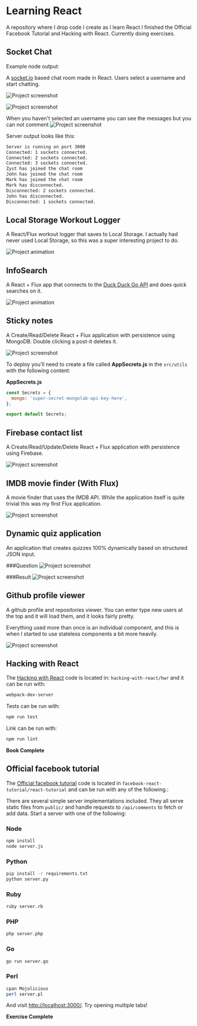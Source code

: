 # Learning React
A repository where I drop code I create as I learn React I finished the Official Facebook Tutorial and Hacking with React. Currently doing exercises.

## Socket Chat

Example node output:

A [socket.io](socket.io) based chat room made in React. Users select a username and start chatting.

![Project screenshot](assets/socket-io-p1.png)

![Project screenshot](assets/socket-io-p2.png)

When you haven't selected an username you can see the messages but you can not comment
![Project screenshot](assets/socket-io-p3.png)

Server output looks like this:
```sh
Server is running on port 3000
Connected: 1 sockets connected.
Connected: 2 sockets connected.
Connected: 3 sockets connected.
Zyst has joined the chat room
John has joined the chat room
Mark has joined the chat room
Mark has disconnected.
Disconnected: 2 sockets connected.
John has disconnected.
Disconnected: 1 sockets connected.
```

## Local Storage Workout Logger

A React/Flux workout logger that saves to Local Storage. I actually had never used Local Storage, so this was a super interesting project to do.

![Project animation](assets/local-storage-workout-logger.gif)

## InfoSearch

A React + Flux app that connects to the [Duck Duck Go API](https://duckduckgo.com/api) and does quick searches on it.

![Project animation](assets/info-finder.gif)

## Sticky notes

A Create/Read/Delete React + Flux application with persistence using MongoDB. Double clicking a post-it deletes it.

![Project screenshot](assets/sticky-notes.png)

To deploy you'll need to create a file called **AppSecrets.js** in the `src/utils` with the following content:

**AppSecrets.js**
```js
const Secrets = {
  mongo: 'super-secret-mongolab-api-key-here',
};

export default Secrets;

```

## Firebase contact list

A Create/Read/Update/Delete React + Flux application with persistence using Firebase.

![Project screenshot](assets/firebase-contact-list.png)

## IMDB movie finder (With Flux)

A movie finder that uses the IMDB API. While the application itself is quite trivial this was my first Flux application.

![Project screenshot](assets/imdb-movie-flux.png)

## Dynamic quiz application

An application that creates quizzes 100% dynamically based on structured JSON input.

###Question
![Project screenshot](assets/react-quiz-question.png)

###Result
![Project screenshot](assets/react-quiz-result.png)

## Github profile viewer

A github profile and repositories viewer. You can enter type new users at the top and it will load them, and it looks fairly pretty.

Everything used more than once is an individual component, and this is when I started to use stateless components a bit more heavily.

![Project screenshot](assets/github-profile-viewer.png)

## Hacking with React

The [Hacking with React](http://www.hackingwithreact.com) code is located in: `hacking-with-react/hwr` and it can be run with:

```bash
webpack-dev-server
```

Tests can be run with:

```bash
npm run test
```

Link can be run with:

```bash
npm run lint
```

**Book Complete**

## Official facebook tutorial
The [Official facebook tutorial](https://facebook.github.io/react/docs/tutorial.html) code is located in `facebook-react-tutorial/react-tutorial` and can be run with any of the following.:

There are several simple server implementations included. They all serve static files from `public/` and handle requests to `/api/comments` to fetch or add data. Start a server with one of the following:

### Node

```sh
npm install
node server.js
```

### Python

```sh
pip install -r requirements.txt
python server.py
```

### Ruby
```sh
ruby server.rb
```

### PHP
```sh
php server.php
```

### Go
```sh
go run server.go
```

### Perl

```sh
cpan Mojolicious
perl server.pl
```

And visit <http://localhost:3000/>. Try opening multiple tabs!

**Exercise Complete**
